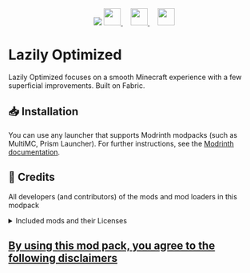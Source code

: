 <div align="center">
  <img src="https://cdn.lovinoes.de/files/pictures/icons/lovinoes/lovinoes.png" height="auto"

  <br>
  <a href="https://modrinth.com/modpack/lazily-optimized">
    <img src="https://raw.githubusercontent.com/TheBossMagnus/Thunder/main/Doc%20assets/Modrinth-mark.svg" height="34px" width="34px"/>
  </a>&nbsp;&nbsp;&nbsp;
  <a href="https://github.com/lovinoes/lazily-optimized">
    <img src="https://raw.githubusercontent.com/TheBossMagnus/Thunder/main/Doc%20assets/github-mark-white.svg" height="34px" width="34px"/>
  </a>&nbsp;&nbsp;&nbsp;
  <a href="https://modrinth.com/modpack/lazily-optimized/versions">
    <img src="https://raw.githubusercontent.com/TheBossMagnus/Thunder/main/Doc%20assets/Download%20icon.svg" height="34px" width="34px"/>
  </a>
  <br>
</div>

# Lazily Optimized
Lazily Optimized focuses on a smooth Minecraft experience with a few superficial improvements. Built on Fabric.

## 📥 Installation
You can use any launcher that supports Modrinth modpacks (such as MultiMC, Prism Launcher).
For further instructions, see the [Modrinth documentation](https://docs.modrinth.com/docs/modpacks/playing_modpacks/).


## 🙏 Credits

All developers (and contributors) of the mods and mod loaders in this modpack
<details>
<summary>Included mods and their Licenses</summary>

- [3D Skin Layers](https://modrinth.com/mod/3dskinlayers) **by tr7zw** License: [tr7zw Protective License](https://github.com/tr7zw/3d-Skin-Layers/blob/1.17/LICENSE)
- [Animatica](https://modrinth.com/mod/animatica) **by FoundationGames** License: [GNU Lesser General Public License v3.0 only](https://www.gnu.org/licenses/lgpl-3.0.en.html)
- [BadOptimizations](https://modrinth.com/mod/badoptimizations/versions) **by thosea** License: [MIT License](https://mit-license.org/)
- [Better Mount HUD](https://modrinth.com/mod/better-mount-hud) **by Lortseam** License: [GNU General Public License v3.0 only](https://www.gnu.org/licenses/gpl-3.0.en.html)
- [CIT Resewn](https://modrinth.com/mod/cit-resewn) **by shsupercm** License: [MIT License](https://mit-license.org/)
- [Cloth Config API](https://modrinth.com/mod/cloth-config) **by shedaniel** License: [GNU Lesser General Public License v3.0 only](https://www.gnu.org/licenses/lgpl-3.0.en.html)
- [Continuity](https://modrinth.com/mod/continuity) **by PepperCode1** License: [GNU Lesser General Public License v3.0 only](https://www.gnu.org/licenses/lgpl-3.0.en.html)
- [Debugify](https://modrinth.com/mod/debugify) **by isxander** License: [GNU Lesser General Public License v3.0 only](https://www.gnu.org/licenses/lgpl-3.0.en.html)
- [Dynamic FPS](https://modrinth.com/mod/dynamic-fps) **by juliand665, LostLuma** License: [MIT License](https://mit-license.org/)
- [Enhanced Block Entities](https://modrinth.com/mod/ebe) **by FoundationGames** License: [GNU Lesser General Public License v3.0 only](https://www.gnu.org/licenses/lgpl-3.0.en.html)
- [Entity Culling](https://modrinth.com/mod/entityculling) **by tr7zw** License: [tr7zw Protective License](https://github.com/tr7zw/3d-Skin-Layers/blob/1.17/LICENSE)
- [Exordium](https://modrinth.com/mod/exordium) **by tr7zw** License: [tr7zw Protective License](https://github.com/tr7zw/3d-Skin-Layers/blob/1.17/LICENSE)
- [Fabric API](https://modrinth.com/mod/fabric-api) **by modmuss50, sfPlayer1** License: [Apache License 2.0](https://www.apache.org/licenses/LICENSE-2.0)
- [Fabric Language Kotlin](https://modrinth.com/mod/fabric-language-kotlin) **by modmuss50, sfPlayer1** License: [Apache License 2.0](https://www.apache.org/licenses/LICENSE-2.0)
- [Fabrishot](https://modrinth.com/mod/fabrishot) **by ramidzkh** License: [MIT License](https://mit-license.org/)
- [FerriteCore](https://modrinth.com/mod/ferrite-core) **by malte0811** License: [MIT License](https://mit-license.org/)
- [fast-ip-ping](https://modrinth.com/mod/fast-ip-ping/versions) **by fallen-breath** License: [GNU Lesser General Public License v3.0 only](https://www.gnu.org/licenses/lgpl-3.0.en.html)
- [ImmediatelyFast](https://modrinth.com/mod/immediatelyfast) **by RaphiMC** License: [GNU Lesser General Public License v3.0 only](https://www.gnu.org/licenses/lgpl-3.0.en.html)
- [Indium](https://modrinth.com/mod/indium) **by comp500** License: [Apache License 2.0](https://www.apache.org/licenses/LICENSE-2.0)
- [Iris Shaders](https://modrinth.com/mod/iris) **by coderbot, IMS** License: [GNU Lesser General Public License v3.0 only](https://www.gnu.org/licenses/lgpl-3.0.en.html)
- [Krypton](https://modrinth.com/mod/krypton/version/0.2.6) **by astei** License: [GNU Lesser General Public License v3.0 only](https://www.gnu.org/licenses/lgpl-3.0.en.html)
- [LambDynamicLights](https://modrinth.com/mod/lambdynamiclights) **by LambdAurora** License: [MIT License](https://mit-license.org/)
- [Lithium](https://modrinth.com/mod/lithium) **by jellysquid3, 2No2Name** License: [GNU Lesser General Public License v3.0 only](https://www.gnu.org/licenses/lgpl-3.0.en.html)
- [Language Reload](https://modrinth.com/mod/language-reload) **by Jerozgen** License: [MIT License](https://mit-license.org/)
- [Main Menu Credits](https://modrinth.com/mod/main-menu-credits) **by isxander** License: [GNU Lesser General Public License v3.0 only](https://www.gnu.org/licenses/lgpl-3.0.en.html)
- [MidnightLib](https://modrinth.com/mod/midnightlib) **by Motschen** License: [MIT License](https://mit-license.org/)
- [MixinTrace](https://modrinth.com/mod/mixintrace) **by comp500** License: [MIT License](https://mit-license.org/)
- [Mod Detection Preventer](https://modrinth.com/mod/moddetectionpreventer) **by JustAlittleWolf** License: [MIT License](https://mit-license.org/)
- [Mod Menu](https://modrinth.com/mod/modmenu) **by Terraformers, modmuss50, Prospector, jackassmc** License: [MIT License](https://mit-license.org/)
- [Model Gap Fix](https://modrinth.com/mod/modelfix) **by MehVahdJukaar** License: [GNU General Public License v3.0 only](https://www.gnu.org/licenses/gpl-3.0.en.html)
- [ModernFix](https://modrinth.com/mod/modernfix) **by embeddedt** License: [GNU Lesser General Public License v3.0 only](https://www.gnu.org/licenses/lgpl-3.0.en.html)
- [More Chat History](https://modrinth.com/mod/morechathistory) **by JackFred2** [Creative Commons Zero v1.0 Universal](https://creativecommons.org/publicdomain/zero/1.0/deed.en)
- [More Culling](https://modrinth.com/mod/moreculling) **by FX** [GNU Lesser General Public License v2.1 only](https://www.gnu.org/licenses/old-licenses/lgpl-2.1.en.html)
- [No Chat Reports](https://modrinth.com/mod/no-chat-reports) **by Aizistral, robotkoer** [Do What The F*ck You Want To Public License](http://www.wtfpl.net/about/)
- [Noisium](https://modrinth.com/mod/noisium) **by Steveplays** [GNU Lesser General Public License v3.0 only](https://www.gnu.org/licenses/lgpl-3.0.en.html)
- [OptiGUI](https://modrinth.com/mod/optigui) **by opekope2** License: [MIT License](https://mit-license.org/)
- [Paginated Advancements & Custom Frames](https://modrinth.com/mod/paginatedadvancements) **by DaFuqs** License: [MIT License](https://mit-license.org/)
- [Puzzle](https://modrinth.com/mod/puzzle) **by Motschen** License: [MIT License](https://mit-license.org/)
- [Reese's Sodium Options](https://modrinth.com/mod/reeses-sodium-options) **by FlashyReese** License: [MIT License](https://mit-license.org/)
- [Sodium](https://modrinth.com/mod/sodium) **by jellysquid3, IMS** License: [GNU Lesser General Public License v3.0 only](https://www.gnu.org/licenses/lgpl-3.0.en.html)
- [Sodium Extra](https://modrinth.com/mod/sodium-extra) **by FlashyReese** License: [GNU Lesser General Public License v3.0 only](https://www.gnu.org/licenses/lgpl-3.0.en.html)
- [Wavey Capes](https://modrinth.com/mod/wavey-capes) **by tr7zw, Cardistymo** License: [tr7zw Protective License](https://github.com/tr7zw/3d-Skin-Layers/blob/1.17/LICENSE)
- [YetAnotherConfigLib](https://modrinth.com/mod/yacl) **by isxander** License: [GNU Lesser General Public License v3.0 only](https://www.gnu.org/licenses/lgpl-3.0.en.html)
- [Your Options Shall Be Respected (YOSBR)](https://modrinth.com/mod/yosbr) **by shedaniel** License: [GNU Lesser General Public License v3.0 only](https://www.gnu.org/licenses/lgpl-3.0.en.html)
- [Zoomify](https://modrinth.com/mod/zoomify) **by isxander** License: [GNU Lesser General Public License v3.0 only](https://www.gnu.org/licenses/lgpl-3.0.en.html)
</details>

## [By using this mod pack, you agree to the following disclaimers](https://github.com/Lovinoes/lazily-optimized/blob/main/DISCLAIMERS.md)
